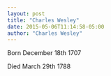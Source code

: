 ```yaml
---
layout: post
title: "Charles Wesley"
date: 2015-05-06T11:14:58-05:00
author: "Charles Wesley"
---
```


Born December 18th 1707

Died March 29th 1788

